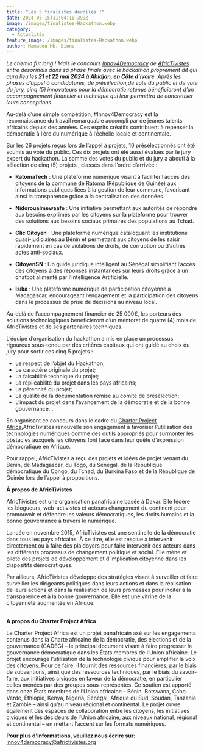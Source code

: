 ```yaml
---
title: "Les 5 finalistes dévoilés !"
date: 2024-05-15T11:04:10.399Z
image: /images/finalistes-Hackathon.webp
category:
  - Actualités
feature_image: /images/finalistes-Hackathon.webp
author: Mamadou Mb. Dione
---
```

*Le chemin fut long ! Mais le concours [Innov4Democracy](https://innovdemocracy.africtivistes.com/) de [AfricTivistes](africtivistes.com/fr/) entre désormais dans sa phase finale avec le hackathon proprement dit qui aura lieu les **21 et 22 mai 2024 à Abidjan, en Côte d’ivoire**. Après les phases d’appel à candidatures, de présélection,de vote du public et de vote du jury, cinq (5) innovateurs pour la démocratie retenus bénéficieront d’un accompagnement financier et technique qui leur permettra de concrétiser leurs conceptions.*

Au-delà d’une simple compétition, #Innov4Democracy est la reconnaissance du travail remarquable accompli par de jeunes talents africains depuis des années. Ces esprits créatifs contribuent à repenser la démocratie à l’ère du numérique à l’échelle locale et continentale. 

Sur les 26 projets reçus lors de l’appel à projets, 10 présélectionnés ont été soumis au vote du public. Ces dix projets ont été aussi évalués par le jury expert du hackathon. La somme des votes du public et du jury a abouti à la sélection de cinq (5) projets , classés dans l’ordre d’arrivée :

* **RatomaTech** : Une plateforme numérique visant à faciliter l’accès des citoyens de la commune de Ratoma (République de Guinée) aux informations publiques liées à la gestion de leur commune, favorisant ainsi la transparence grâce à la centralisation des données.

* **Nidoroualmewaafe** : Une initiative permettant aux autorités de répondre aux besoins exprimés par les citoyens sur la plateforme pour trouver des solutions aux besoins sociaux primaires des populations  au Tchad.

* **Clic Citoyen** : Une plateforme numérique cataloguant les institutions quasi-judiciaires au Bénin et permettant aux citoyens de les saisir rapidement en cas de violations de droits, de corruption ou d’autres actes anti-sociaux.

* **CitoyenSN** : Un guide juridique intelligent au Sénégal simplifiant l’accès des citoyens à des réponses instantanées sur leurs droits grâce à un chatbot alimenté par l’Intelligence Artificielle.

* **Isika** : Une plateforme numérique de participation citoyenne à Madagascar, encourageant l’engagement et la participation des citoyens dans le processus de prise de décisions au niveau local.

Au-delà de l’accompagnement financier de 25 000€, les porteurs des solutions technologiques beneficieront d’un mentorat de quatre (4) mois de AfricTivistes et de ses partenaires techniques. 

L’équipe d’organisation du hackathon a mis en place un processus rigoureux sous-tendu par des critères capitaux qui ont guidé au choix du jury pour sortir ces cinq 5 projets :

* Le respect de l’objet du Hackathon;
* Le caractère originale du projet;
* La faisabilité technique du projet;
* La réplicabilité du projet dans les pays africains;
* La pérennité du projet;
* La qualité de la documentation remise au comité de présélection;
* L’impact du projet dans l’avancement de la démocratie et de la bonne gouvernance…
  
En organisant ce concours dans le cadre du [Charter Project Africa](https://charter.africa/),AfricTivistes renouvelle son engagement à favoriser l’utilisation des technologies numériques comme des outils appropriés pour surmonter les obstacles auxquels les citoyens font face dans leur quête d’expression démocratique en Afrique.  

Pour rappel, AfricTivistes a reçu des projets et idées de projet venant du Bénin, de Madagascar, du Togo, du Sénégal, de la République démocratique du Congo, du Tchad, du Burkina Faso et de la République de Guinée lors de l’appel à propositions.

**À propos de AfricTivistes**

AfricTivistes est une organisation panafricaine basée à Dakar. Elle fédère les blogueurs, web-activistes et acteurs changement du continent pour promouvoir et défendre les valeurs démocratiques, les droits humains et la bonne gouvernance à travers le numérique.

Lancée en novembre 2015, AfricTivistes est une sentinelle de la démocratie dans tous les pays africains. À ce titre, elle est résolue à intervenir directement ou à faire des plaidoyers pour faire intervenir des acteurs dans les différents processus de changement politique et social. Elle mène et pilote des projets de développement et d’implication citoyenne dans les dispositifs démocratiques.

Par ailleurs, AfricTivistes développe des stratégies visant à surveiller et faire surveiller les dirigeants politiques dans leurs actions et dans la réalisation de leurs actions et dans la réalisation de leurs promesses pour inciter à la transparence et à la bonne gouvernance. Elle est une vitrine de la citoyenneté augmentée en Afrique.

\
**A propos du Charter Project Africa**

Le Charter Project Africa est un projet panafricain axé sur les engagements contenus dans la Charte africaine de la démocratie, des élections et de la gouvernance (CADEG) – le principal document visant à faire progresser la gouvernance démocratique dans les États membres de l’Union africaine. Le projet encourage l’utilisation de la technologie civique pour amplifier la voix des citoyens. Pour ce faire, il fournit des ressources financières, par le biais de subventions, ainsi que des ressources techniques, par le biais du savoir-faire, aux initiatives civiques en faveur de la démocratie, en particulier celles menées par des groupes sous-représentés. Ce soutien est apporté dans onze États membres de l’Union africaine – Bénin, Botswana, Cabo Verde, Éthiopie, Kenya, Nigeria, Sénégal, Afrique du Sud, Soudan, Tanzanie et Zambie – ainsi qu’au niveau régional et continental. Le projet ouvre également des espaces de collaboration entre les citoyens, les initiatives civiques et les décideurs de l’Union africaine, aux niveaux national, régional et continental – en mettant l’accent sur les formats numériques.


**Pour plus d’informations, veuillez nous écrire sur:** [innov4democracy@africtivistes.org](mailto:innov4democracy@africtivistes.org)